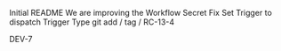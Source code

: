 Initial README
We are improving the Workflow
Secret Fix
Set Trigger to dispatch
Trigger Type
git add / tag / RC-13-4

DEV-7